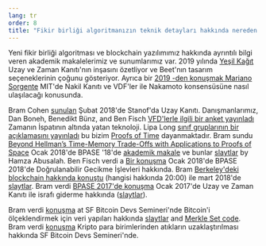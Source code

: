 ```yaml
---
lang: tr
order: 8
title: "Fikir birliği algoritmanızın teknik detayları hakkında nereden daha fazla bilgi edinebilirim?"
---
```


Yeni fikir birliği algoritması ve blockchain yazılımımız hakkında ayrıntılı bilgi veren akademik makalelerimiz ve sunumlarımız var. 2019 yılında [Yeşil Kağıt](https://www.beetnetwork.org/assets/BeetGreenPaper.pdf) Uzay ve Zaman Kanıtı'nın inşasını özetliyor ve Beet'nın tasarım seçeneklerinin çoğunu gösteriyor.
Ayrıca bir [2019 -den konuşmak Mariano Sorgente](https://youtu.be/_075bzQPooU) MIT'de Nakil Kanıtı ve VDF'ler ile Nakamoto konsensüsüne nasıl ulaşılacağı konusunda.

Bram Cohen [sunulan](https://www.youtube.com/watch?v=2Zlcgt8FVz4) Şubat 2018'de Stanof'da Uzay Kanıtı. Danışmanlarımız, Dan Boneh, Benedikt Bünz, and Ben Fisch [VFD'lerle ilgili bir anket yayınladı](https://eprint.iacr.org/2018/712.pdf) Zamanın İspatının altında yatan teknoloji.
Lipa Long [sınıf gruplarının bir açıklamasını yayınladı](https://github.com/Beet-Network/vdf-competition/blob/master/classgroups.pdf) bu bizim [Proofs of Time](https://eprint.iacr.org/2018/627.pdf) dayanmaktadır. Bram sundu [Beyond Hellman’s Time-Memory Trade-Offs with Applications to Proofs of Space](https://www.youtube.com/watch?v=iqxkO7C-cyk) Ocak 2018'de BPASE '18'de [akademik makale](https://eprint.iacr.org/2017/893) ve bunlar [slaytlar](https://view.publitas.com/beet-network/pbase18slides/page/1) by Hamza Abusalah. Ben Fisch verdi a [Bir konuşma](https://www.youtube.com/watch?v=qUoagL7OZ1k&feature=youtu.be) Ocak 2018'de BPASE 2018'de Doğrulanabilir Gecikme İşlevleri hakkında. Bram [Berkeley'deki blockchain hakkında konuştu](https://www.facebook.com/BlockchainatBerkeley/videos/2006069823011271/) (hangisi hakkında 20:00) ile mart 2018'de [slaytlar](https://cyber.stanford.edu/sites/g/files/sbiybj9936/f/bramcohen.pdf). Bram verdi [BPASE 2017'de konuşma](https://www.youtube.com/watch?v=aYG0NxoG7yw) Ocak 2017'de Uzay ve Zaman Kanıtı ile israfı giderme hakkında ([slaytlar](https://cyber.stanford.edu/sites/g/files/sbiybj9936/f/bramcohen.pdf)).

Bram verdi [konuşma](https://www.youtube.com/watch?v=zZaB4hM8SQ4) at SF Bitcoin Devs Semineri'nde Bitcoin'i ölçeklendirmek için veri yapıları hakkında [slaytlar](https://view.publitas.com/beet-network/bitcoin_data_structures/) and [Merkle Set code](https://github.com/bramcohen/MerkleSet). Bram verdi [konuşma](https://www.youtube.com/watch?v=zZaB4hM8SQ4) Kripto para birimlerinden atıkların uzaklaştırılması hakkında SF Bitcoin Devs Semineri'nde.
